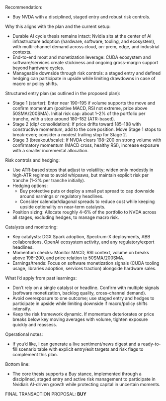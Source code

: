 Recommendation:
- Buy NVDA with a disciplined, staged entry and robust risk controls.

Why this aligns with the plan and the current setup:
- Durable AI cycle thesis remains intact: Nvidia sits at the center of AI infrastructure adoption (hardware, software, tooling, and ecosystem), with multi-channel demand across cloud, on-prem, edge, and industrial contexts.
- End-to-end moat and monetization leverage: CUDA ecosystem and software/services create stickiness and ongoing gross-margin support beyond hardware cycles.
- Manageable downside through risk controls: a staged entry and defined hedging can participate in upside while limiting drawdowns in case of macro or policy shifts.

Structured entry plan (as outlined in the proposed plan):
- Stage 1 (starter): Enter near 190–195 if volume supports the move and confirm momentum (positive MACD, RSI not extreme, price above 50SMA/200SMA). Initial risk cap: about 1–2% of the portfolio per tranche, with a stop around 180–182 (ATR-based).
- Stage 2 (dip/ consolidation): If price drifts toward 185–188 with constructive momentum, add to the core position. Move Stage 1 stops to break-even; consider a modest trailing stop for Stage 2.
- Stage 3 (breakout/scale): If NVDA clears 198–200 on strong volume with confirmatory momentum (MACD cross, healthy RSI), increase exposure with a smaller incremental allocation.

Risk controls and hedging:
- Use ATR-based stops that adjust to volatility; widen only modestly in high-ATR regimes to avoid whipsaws, but maintain explicit risk per tranche (1–2% per tranche initially).
- Hedging options:
  - Buy protective puts or deploy a small put spread to cap downside around earnings or regulatory headlines.
  - Consider calendar/diagonal spreads to reduce cost while keeping upside optionality on near-term catalysts.
- Position sizing: Allocate roughly 4–6% of the portfolio to NVDA across all stages, excluding hedges, to manage macro risk.

Catalysts and monitoring:
- Key catalysts: DGX Spark adoption, Spectrum-X deployments, ABB collaborations, OpenAI ecosystem activity, and any regulatory/export headlines.
- Momentum checks: Monitor MACD, RSI context, volume on breaks above 198–200, and price relation to 50SMA/200SMA.
- Earnings/trends: Focus on software monetization signals (CUDA tooling usage, libraries adoption, services traction) alongside hardware sales.

What I’d apply from past learnings:
- Don’t rely on a single catalyst or headline. Confirm with multiple signals (software monetization, backlog quality, cross-channel demand).
- Avoid overexposure to one outcome; use staged entry and hedges to participate in upside while limiting downside if macro/policy shifts intensify.
- Keep the risk framework dynamic. If momentum deteriorates or price breaks below key moving averages with volume, tighten exposure quickly and reassess.

Operational notes:
- If you’d like, I can generate a live sentiment/news digest and a ready-to-fill scenario table with explicit entry/exit targets and risk flags to complement this plan.

Bottom line:
- The core thesis supports a Buy stance, implemented through a disciplined, staged entry and active risk management to participate in Nvidia’s AI-driven growth while protecting capital in uncertain moments.

FINAL TRANSACTION PROPOSAL: **BUY**